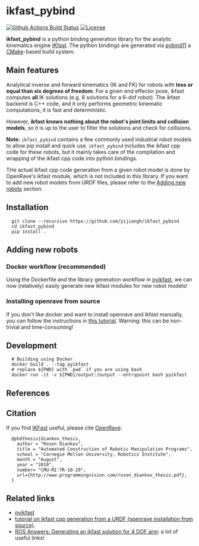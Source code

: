 
# ikfast_pybind

[![Github Actions Build Status](https://github.com/yijiangh/ikfast_pybind/workflows/build/badge.svg)](https://github.com/compas-dev/compas_fab/actions)
[![License](https://img.shields.io/github/license/yijiangh/ikfast_pybind.svg)](https://pypi.python.org/pypi/ikfast_pybind)

**ikfast_pybind** is a python binding generation library for the analytic kinematics engine [IKfast](http://openrave.org/docs/1.8.2/openravepy/ikfast/). 
The python bindings are generated via [pybind11](https://github.com/pybind/pybind11) a [CMake](https://cmake.org/)-based build system.

## Main features

Analytical inverse and forward kinematics (IK and FK) for robots with **less or equal than six degrees of freedom**. 
For a given end effector pose, ikfast computes **all** IK solutions (e.g. 8 solutions for a 6-dof robot).
The ikfast backend is C++ code, and it only performs geometric kinematic computations, it is fast and deterministic.

However, **ikfast knows nothing about the robot's joint limits and collision models**, so it is up to the user to filter the solutions and check for collisions.

**Note:** 
`ikfast_pybind` contains a few commonly used industrial robot models to allow pip install and quick use.
`ikfast_pybind` includes the ikfast cpp code for these robots, but it mainly takes care of the compilation and wrapping of the ikfast cpp code into python bindings.

THe actual ikfast cpp code generation from a given robot model is done by OpenRave's ikfast module, which is not included in this library.
If you want to add new robot models from URDF files, please refer to the [Adding new robots](#adding-new-robots) section.

## Installation

```
  git clone --recursive https://github.com/yijiangh/ikfast_pybind
  cd ikfast_pybind
  pip install .
```

## Adding new robots

### Docker workflow (recommended)

Using the Dockerfile and the library generation workflow in [pyikfast](https://github.com/cyberbotics/pyikfast), we can now (relatively) easily generate new ikfast modules for new robot models!

### Installing openrave from source

If you don't like docker and want to install openrave and ikfast manually, you can follow the instructions in [this tutorial](http://docs.ros.org/kinetic/api/framefab_irb6600_support/html/doc/ikfast_tutorial.html).
Warning: this can be non-trivial and time-consuming!

## Development


```
  # Building using Docker
  docker build . --tag pyikfast
  # replace ${PWD} with `pwd` if you are using bash
  docker run -it -v ${PWD}/output:/output --entrypoint bash pyikfast
```

## References

## Citation

If you find [IKFast](http://openrave.org/docs/0.8.2/openravepy/ikfast/) useful, 
please cite [OpenRave](http://openrave.org/):

```
  @phdthesis{diankov_thesis,
    author = "Rosen Diankov",
    title = "Automated Construction of Robotic Manipulation Programs",
    school = "Carnegie Mellon University, Robotics Institute",
    month = "August",
    year = "2010",
    number= "CMU-RI-TR-10-29",
    url={http://www.programmingvision.com/rosen_diankov_thesis.pdf},
  }
```

## Related links

- [pyikfast](https://github.com/cyberbotics/pyikfast)
- [tutorial on ikfast cpp generation from a URDF (openrave installation from source)](http://docs.ros.org/kinetic/api/framefab_irb6600_support/html/doc/ikfast_tutorial.html).
- [ROS Answers: Generating an ikfast solution for 4 DOF arm](https://answers.ros.org/question/263925/generating-an-ikfast-solution-for-4-dof-arm/): a lot of useful links!